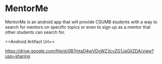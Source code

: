 # MentorMe
MentorMe is an android app that will provide CSUMB students with a way to search for mentors on specific topics or even to sign up as a mentor that other students can search for.

==Android Artifact Url==

https://drive.google.com/file/d/0B7mtaD4wVDoWZ3cyZG1JaGlIZDA/view?usp=sharing
